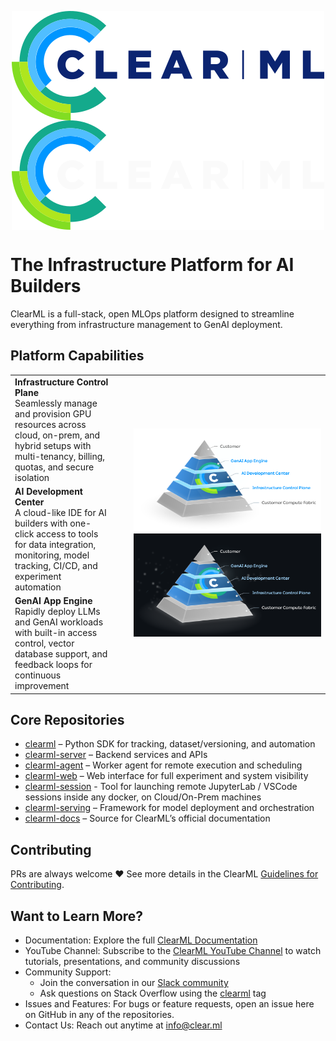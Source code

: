 <p style="text-align: center">
  <img align="center" src="logo/clearml-logo.svg#gh-light-mode-only" alt="Clear|ML">
  <img align="center" src="logo/clearml-logo-dark.svg#gh-dark-mode-only" alt="Clear|ML">
</p>

# The Infrastructure Platform for AI Builders

ClearML is a full-stack, open MLOps platform designed to streamline everything from infrastructure management to GenAI 
deployment. 

## Platform Capabilities

<table style="border: none; background: transparent;">
    <tbody>
        <tr style="border: none; background: transparent;">
            <td style="border: none; background: transparent;"><b>Infrastructure Control Plane</b><br>Seamlessly manage and provision GPU resources across cloud, on-prem, and hybrid setups with multi-tenancy, billing, quotas, and secure isolation</td>
            <td rowspan="3" width="300px" style="border: none; background: transparent; padding-left: 32px;">
                <img src="logo/pyramid-with-labels.png#gh-light-mode-only" alt="fig" />
                <img src="logo/pyramid-with-labels-dark.png#gh-dark-mode-only" alt="fig" />
            </td>
        </tr>
        <tr style="border: none; background: transparent;">
            <td style="border: none; background: transparent;"><b>AI Development Center</b><br>A cloud-like IDE for AI builders with one-click access to tools for data integration, monitoring, model tracking, CI/CD, and experiment automation</td>
        </tr>
        <tr style="border: none; background: transparent;">
            <td style="border: none; background: transparent;"><b>GenAI App Engine</b><br> Rapidly deploy LLMs and GenAI workloads with built-in access control, vector database support, and feedback loops for continuous improvement</td>
        </tr>
    </tbody>
</table>





## Core Repositories

* [clearml](https://github.com/clearml/clearml) – Python SDK for tracking, dataset/versioning, and automation
* [clearml-server](https://github.com/clearml/clearml-server) – Backend services and APIs
* [clearml-agent](https://github.com/clearml/clearml-agent) – Worker agent for remote execution and scheduling
* [clearml-web](https://github.com/clearml/clearml-web) – Web interface for full experiment and system visibility
* [clearml-session](https://github.com/clearml/clearml-session) - Tool for launching remote JupyterLab / VSCode sessions inside any docker, on Cloud/On-Prem machines
* [clearml-serving](https://github.com/clearml/clearml-serving) – Framework for model deployment and orchestration
* [clearml-docs](https://github.com/clearml/clearml-docs) – Source for ClearML’s official documentation

## Contributing

PRs are always welcome ❤️ See more details in the ClearML [Guidelines for Contributing](https://github.com/clearml/clearml/blob/master/docs/contributing.md).

## Want to Learn More?

* Documentation: Explore the full [ClearML Documentation](https://clear.ml/docs/latest/docs/) 
* YouTube Channel: Subscribe to the [ClearML YouTube Channel](https://www.youtube.com/c/ClearML) to watch tutorials, 
  presentations, and community discussions
* Community Support:
  * Join the conversation in our [Slack community](https://joinslack.clear.ml)
  * Ask questions on Stack Overflow using the [clearml](https://stackoverflow.com/questions/tagged/clearml) tag
* Issues and Features: For bugs or feature requests, open an issue here on GitHub in any of the repositories.
* Contact Us: Reach out anytime at info@clear.ml